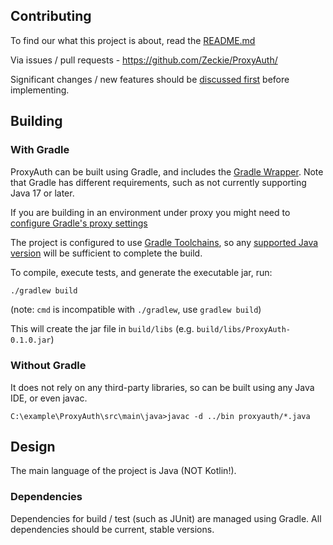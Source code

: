 ## Contributing

To find our what this project is about, read the [README.md](README.md)

Via issues / pull requests - https://github.com/Zeckie/ProxyAuth/

Significant changes / new features should be [discussed first](https://github.com/Zeckie/ProxyAuth/discussions) before
implementing.

## Building

### With Gradle

ProxyAuth can be built using Gradle, and includes the
[Gradle Wrapper](https://docs.gradle.org/current/userguide/gradle_wrapper.html). Note that Gradle has different
requirements, such as not currently supporting Java 17 or later.

If you are building in an environment under proxy you might need
to [configure Gradle's proxy settings](https://docs.gradle.org/current/userguide/build_environment.html#sec:accessing_the_web_via_a_proxy)

The project is configured to use [Gradle Toolchains](https://docs.gradle.org/current/userguide/toolchains.html), so any
[supported Java version](https://docs.gradle.org/current/userguide/compatibility.html) will be sufficient to complete the build.

To compile, execute tests, and generate the executable jar, run:

```bash
./gradlew build
```
(note: `cmd` is incompatible with `./gradlew`, use `gradlew build`)

This will create the jar file in `build/libs` (e.g. `build/libs/ProxyAuth-0.1.0.jar`)

### Without Gradle

It does not rely on any third-party libraries, so can be built using any Java IDE, or even javac.

`C:\example\ProxyAuth\src\main\java>javac -d ../bin proxyauth/*.java`

## Design

The main language of the project is Java (NOT Kotlin!).

### Dependencies

Dependencies for build / test (such as JUnit) are managed using Gradle. All dependencies should be current, stable
versions.
